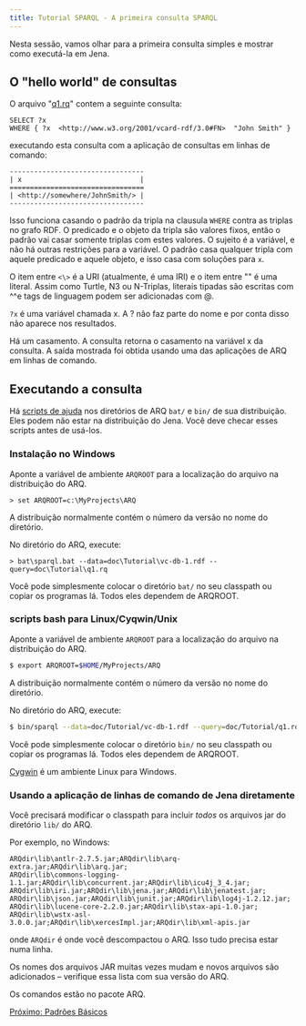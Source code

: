 ```yaml
---
title: Tutorial SPARQL - A primeira consulta SPARQL
---
```


Nesta sessão, vamos olhar para a primeira consulta simples e mostrar como executá-la em Jena.

## O "hello world" de consultas

O arquivo "[q1.rq](sparql_data/q1.rq)" contem a seguinte consulta:

```sparql
SELECT ?x
WHERE { ?x  <http://www.w3.org/2001/vcard-rdf/3.0#FN>  "John Smith" }
```

executando esta consulta com a aplicação de consultas em linhas de comando:

```turtle
---------------------------------
| x                             |
=================================
| <http://somewhere/JohnSmith/> |
---------------------------------
```

Isso funciona casando o padrão da tripla na clausula `WHERE` contra as triplas no grafo RDF. O predicado e o objeto da tripla são valores fixos, então o padrão vai casar somente triplas com estes valores. O sujeito é a variável, e não há outras restrições para a variável. O padrão casa qualquer tripla com aquele predicado e aquele objeto, e isso casa com soluções para `x`.

O item entre  `<\>` é a URI (atualmente, é uma IRI) e o item entre "" é uma literal. Assim como Turtle, N3 ou N-Triplas, literais tipadas são escritas com \^\^e tags de linguagem podem ser adicionadas com @.

`?x` é uma variável chamada x. A ? não faz parte do nome e por conta disso não aparece nos resultados.

Há um casamento. A consulta retorna o casamento na variável x da consulta. A saída mostrada foi obtida usando uma das aplicações de ARQ em linhas de comando.

## Executando a consulta

Há [scripts de ajuda](/documentation/query/cmds.html) nos diretórios de  ARQ `bat/` e
`bin/` de sua distribuição. Eles podem não estar na distribuição do Jena. Você deve checar esses scripts antes de usá-los.

### Instalação no Windows

Aponte a variável de ambiente `ARQROOT` para a localização do arquivo na distribuição do ARQ.

```
> set ARQROOT=c:\MyProjects\ARQ
```

A distribuição normalmente contém o número da versão no nome do diretório.

No diretório do ARQ, execute:

```
> bat\sparql.bat --data=doc\Tutorial\vc-db-1.rdf --query=doc\Tutorial\q1.rq
```
 
Você pode simplesmente colocar o diretório `bat/` no seu classpath ou copiar os programas lá. Todos eles dependem de ARQROOT.

### scripts bash para Linux/Cyqwin/Unix

Aponte a variável de ambiente `ARQROOT` para a localização do arquivo na distribuição do ARQ.

```bash
$ export ARQROOT=$HOME/MyProjects/ARQ
```

A distribuição normalmente contém o número da versão no nome do diretório.

No diretório do ARQ, execute:

```bash
$ bin/sparql --data=doc/Tutorial/vc-db-1.rdf --query=doc/Tutorial/q1.rq
```

Você pode simplesmente colocar o diretório `bin/` no seu classpath ou copiar os programas lá. Todos eles dependem de ARQROOT.

[Cygwin](https://www.cygwin.com/) é um ambiente Linux para Windows.

### Usando a aplicação de linhas de comando de Jena diretamente

Você precisará modificar o classpath para incluir *todos* os arquivos jar do diretório `lib/` do ARQ.

Por exemplo, no Windows:

```
ARQdir\lib\antlr-2.7.5.jar;ARQdir\lib\arq-extra.jar;ARQdir\lib\arq.jar;
ARQdir\lib\commons-logging-1.1.jar;ARQdir\lib\concurrent.jar;ARQdir\lib\icu4j_3_4.jar;
ARQdir\lib\iri.jar;ARQdir\lib\jena.jar;ARQdir\lib\jenatest.jar;
ARQdir\lib\json.jar;ARQdir\lib\junit.jar;ARQdir\lib\log4j-1.2.12.jar;
ARQdir\lib\lucene-core-2.2.0.jar;ARQdir\lib\stax-api-1.0.jar;
ARQdir\lib\wstx-asl-3.0.0.jar;ARQdir\lib\xercesImpl.jar;ARQdir\lib\xml-apis.jar
```

onde `ARQdir` é onde você descompactou o ARQ. Isso tudo precisa estar numa linha.

Os nomes dos arquivos JAR muitas vezes mudam e novos arquivos são adicionados – verifique essa lista com sua versão do ARQ.

Os comandos estão no pacote ARQ.

[Próximo: Padrões Básicos](sparql_basic_patterns_pt.html)



